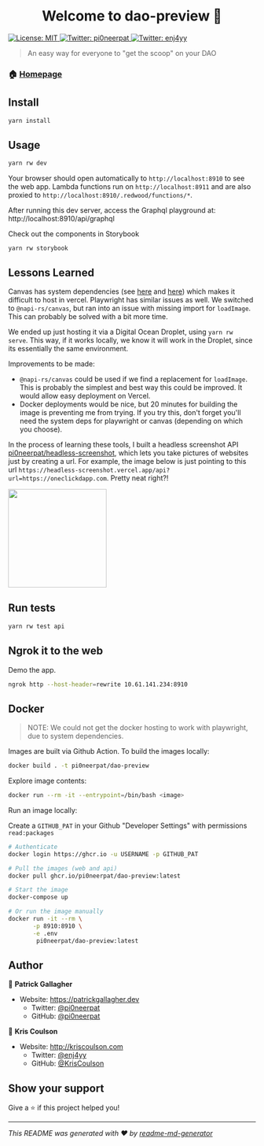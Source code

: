 <h1 align="center">Welcome to dao-preview 👋</h1>
<p>
  <a href="#" target="_blank">
    <img alt="License: MIT" src="https://img.shields.io/badge/License-MIT-yellow.svg" />
  </a>
  <a href="https://twitter.com/pi0neerpat" target="_blank">
    <img alt="Twitter: pi0neerpat" src="https://img.shields.io/twitter/follow/pi0neerpat.svg?style=social" />
  </a>
  <a href="https://twitter.com/enj4yy" target="_blank">
    <img alt="Twitter: enj4yy" src="https://img.shields.io/twitter/follow/enj4yy.svg?style=social" />
  </a>
</p>

> An easy way for everyone to &#34;get the scoop&#34; on your DAO

### 🏠 [Homepage](https://daopreview.com)

## Install

```sh
yarn install
```

## Usage

```sh
yarn rw dev
```

Your browser should open automatically to `http://localhost:8910` to see the web app. Lambda functions run on `http://localhost:8911` and are also proxied to `http://localhost:8910/.redwood/functions/*`.

After running this dev server, access the Graphql playground at: http://localhost:8910/api/graphql

Check out the components in Storybook

```terminal
yarn rw storybook
```

## Lessons Learned

Canvas has system dependencies (see [here](https://github.com/Automattic/node-canvas/wiki/Installation%3A-AWS-Lambda) and [here](https://github.com/vercel/vercel/issues/3460)) which makes it difficult to host in vercel. Playwright has similar issues as well. We switched to `@napi-rs/canvas`, but ran into an issue with missing import for `loadImage`. This can probably be solved with a bit more time.

We ended up just hosting it via a Digital Ocean Droplet, using `yarn rw serve`. This way, if it works locally, we know it will work in the Droplet, since its essentially the same environment.

Improvements to be made:

- `@napi-rs/canvas` could be used if we find a replacement for `loadImage`. This is probably the simplest and best way this could be improved. It would allow easy deployment on Vercel.
- Docker deployments would be nice, but 20 minutes for building the image is preventing me from trying. If you try this, don't forget you'll need the system deps for playwright or canvas (depending on which you choose).

In the process of learning these tools, I built a headless screenshot API [pi0neerpat/headless-screenshot](https://github.com/pi0neerpat/headless-screenshot), which lets you take pictures of websites just by creating a url. For example, the image below is just pointing to this url `https://headless-screenshot.vercel.app/api?url=https://oneclickdapp.com`. Pretty neat right?!

<img width="200px" src="https://headless-screenshot.vercel.app/api?url=https://oneclickdapp.com"/>

## Run tests

```sh
yarn rw test api
```

## Ngrok it to the web

Demo the app.

```bash
ngrok http --host-header=rewrite 10.61.141.234:8910
```

## Docker

> NOTE: We could not get the docker hosting to work with playwright, due to system dependencies.

Images are built via Github Action. To build the images locally:

```bash
docker build . -t pi0neerpat/dao-preview
```

Explore image contents:

```bash
docker run --rm -it --entrypoint=/bin/bash <image>
```

Run an image locally:

Create a `GITHUB_PAT` in your Github "Developer Settings" with permissions `read:packages`

```bash
# Authenticate
docker login https://ghcr.io -u USERNAME -p GITHUB_PAT

# Pull the images (web and api)
docker pull ghcr.io/pi0neerpat/dao-preview:latest

# Start the image
docker-compose up

# Or run the image manually
docker run -it --rm \
       -p 8910:8910 \
       -e .env
        pi0neerpat/dao-preview:latest
```

## Author

👤 **Patrick Gallagher**

- Website: https://patrickgallagher.dev
  - Twitter: [@pi0neerpat](https://twitter.com/pi0neerpat)
  - GitHub: [@pi0neerpat](https://github.com/pi0neerpat)

👤 **Kris Coulson**

- Website: http://kriscoulson.com
  - Twitter: [@enj4yy](https://twitter.com/enj4yy)
  - GitHub: [@KrisCoulson](https://github.com/KrisCoulson)

## Show your support

Give a ⭐️ if this project helped you!

---

_This README was generated with ❤️ by [readme-md-generator](https://github.com/kefranabg/readme-md-generator)_
